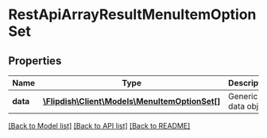 # RestApiArrayResultMenuItemOptionSet

## Properties
Name | Type | Description | Notes
------------ | ------------- | ------------- | -------------
**data** | [**\Flipdish\\Client\Models\MenuItemOptionSet[]**](MenuItemOptionSet.md) | Generic data object. | 

[[Back to Model list]](../README.md#documentation-for-models) [[Back to API list]](../README.md#documentation-for-api-endpoints) [[Back to README]](../README.md)


